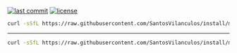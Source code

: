 [![last commit](https://img.shields.io/github/last-commit/SantosVilanculos/install)](https://github.com/SantosVilanculos/install/commits/main)
[![license](https://img.shields.io/github/license/SantosVilanculos/install)](https://github.com/SantosVilanculos/install/blob/main/LICENSE)

```sh
curl -sSfL https://raw.githubusercontent.com/SantosVilanculos/install/main/debian/bookworm.sh | sudo sh
```

---

```sh
curl -sSfL https://raw.githubusercontent.com/SantosVilanculos/install/main/ubuntu/noble.sh | sudo sh
```
